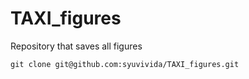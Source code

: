 # TAXI_figures
Repository that saves all figures

```
git clone git@github.com:syuvivida/TAXI_figures.git
```